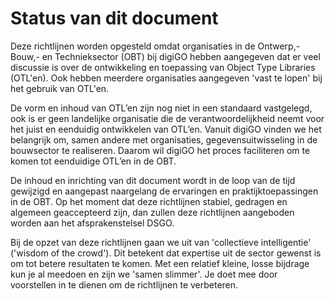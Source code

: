 # Status van dit document

Deze richtlijnen worden opgesteld omdat organisaties in de Ontwerp,- Bouw,- en Technieksector (OBT) bij digiGO hebben aangegeven dat er veel discussie is over de ontwikkeling en toepassing van Object Type Libraries (OTL'en). Ook hebben meerdere organisaties aangegeven 'vast te lopen' bij het gebruik van OTL'en. 

De vorm en inhoud van OTL’en zijn nog niet in een standaard vastgelegd, ook is er geen landelijke organisatie die de verantwoordelijkheid neemt voor het juist en eenduidig ontwikkelen van OTL’en. Vanuit digiGO vinden we het belangrijk om, samen andere met organisaties, gegevensuitwisseling in de bouwsector te realiseren. Daarom wil digiGO het proces faciliteren om te komen tot eenduidige OTL’en in de OBT.

De inhoud en inrichting van dit document wordt in de loop van de tijd gewijzigd en aangepast naargelang de ervaringen en praktijktoepassingen in de OBT. Op het moment dat deze richtlijnen stabiel, gedragen en algemeen geaccepteerd zijn, dan zullen deze richtlijnen aangeboden worden aan het afsprakenstelsel DSGO.

Bij de opzet van deze richtlijnen gaan we uit van 'collectieve intelligentie' ('wisdom of the crowd'). Dit betekent dat expertise uit de sector gewenst is om tot betere resultaten te komen. Met een relatief kleine, losse bijdrage kun  je al meedoen en zijn we 'samen slimmer'. Je doet mee door voorstellen in te dienen om de richtlijnen te verbeteren.

<!-- GitHub Issues wordt gebruikt voor de discussie van dit document. Eén issue per onderwerp vereenvoudigt de verwerking. -->